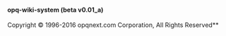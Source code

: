 #### opq-wiki-system (beta v0.01_a)
Copyright © 1996-2016 opqnext.com Corporation, All Rights Reserved** 



